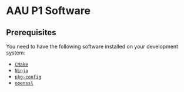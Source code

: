 # AAU P1 Software

## Prerequisites

You need to have the following software installed on your development system:

- [`CMake`](https://cmake.org/)
- [`Ninja`](https://ninja-build.org/)
- [`pkg-config`](https://www.freedesktop.org/wiki/Software/pkg-config/)
- [`openssl`](https://www.openssl.org/)
